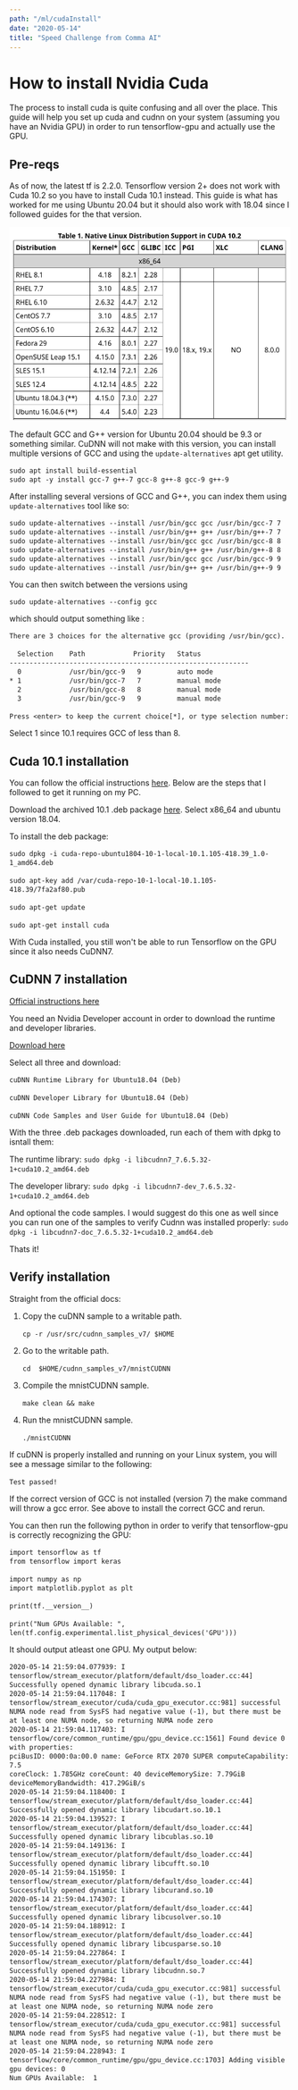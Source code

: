 ```yaml
---
path: "/ml/cudaInstall"
date: "2020-05-14"
title: "Speed Challenge from Comma AI"
---
```


# How to install Nvidia Cuda

The process to install cuda is quite confusing and all over the place. This guide will help you set up cuda and cudnn on your system (assuming you have an Nvidia GPU) in order to run tensorflow-gpu and actually use the GPU.

## Pre-reqs

As of now, the latest tf is 2.2.0. Tensorflow version 2+ does not work with Cuda 10.2 so you have to install Cuda 10.1 instead. This guide is what has worked for me using Ubuntu 20.04 but it should also work with 18.04 since I followed guides for the that version. 

![Cuda Versions](../images/cudaLinuxKernelSupport.png)

The default GCC and G++ version for Ubuntu 20.04 should be 9.3 or something similar. CuDNN will not make with this version, you can install multiple versions of GCC and using the `update-alternatives` apt get utility. 

```
sudo apt install build-essential
sudo apt -y install gcc-7 g++-7 gcc-8 g++-8 gcc-9 g++-9
```

After installing several versions of GCC and G++, you can index them using `update-alternatives` tool like so:

```
sudo update-alternatives --install /usr/bin/gcc gcc /usr/bin/gcc-7 7
sudo update-alternatives --install /usr/bin/g++ g++ /usr/bin/g++-7 7
sudo update-alternatives --install /usr/bin/gcc gcc /usr/bin/gcc-8 8
sudo update-alternatives --install /usr/bin/g++ g++ /usr/bin/g++-8 8
sudo update-alternatives --install /usr/bin/gcc gcc /usr/bin/gcc-9 9
sudo update-alternatives --install /usr/bin/g++ g++ /usr/bin/g++-9 9
```

You can then switch between the versions using 
```
sudo update-alternatives --config gcc
```

which should output something like :

```
There are 3 choices for the alternative gcc (providing /usr/bin/gcc).

  Selection    Path            Priority   Status
------------------------------------------------------------
  0            /usr/bin/gcc-9   9         auto mode
* 1            /usr/bin/gcc-7   7         manual mode
  2            /usr/bin/gcc-8   8         manual mode
  3            /usr/bin/gcc-9   9         manual mode

Press <enter> to keep the current choice[*], or type selection number:
```

Select 1 since 10.1 requires GCC of less than 8.

## Cuda 10.1 installation

You can follow the official instructions [here](https://docs.nvidia.com/cuda/cuda-installation-guide-linux/). Below are the steps that I followed to get it running on my PC.

Download the archived 10.1 .deb package [here](https://developer.nvidia.com/cuda-10.1-download-archive-base). Select x86_64 and ubuntu version 18.04. 


To install the deb package:
```
sudo dpkg -i cuda-repo-ubuntu1804-10-1-local-10.1.105-418.39_1.0-1_amd64.deb

sudo apt-key add /var/cuda-repo-10-1-local-10.1.105-418.39/7fa2af80.pub

sudo apt-get update

sudo apt-get install cuda
```

With Cuda installed, you still won't be able to run Tensorflow on the GPU since it also needs CuDNN7.

## CuDNN 7 installation

[Official instructions here](https://docs.nvidia.com/deeplearning/sdk/cudnn-install/index.html#installlinux)

You need an Nvidia Developer account in order to download the runtime and developer libraries.

[Download here](https://developer.nvidia.com/rdp/cudnn-download)

Select all three and download:

```
cuDNN Runtime Library for Ubuntu18.04 (Deb)

cuDNN Developer Library for Ubuntu18.04 (Deb)

cuDNN Code Samples and User Guide for Ubuntu18.04 (Deb)
```

With the three .deb packages downloaded, run each of them with dpkg to isntall them:

The runtime library: 
`sudo dpkg -i libcudnn7_7.6.5.32-1+cuda10.2_amd64.deb`

The developer library:
`sudo dpkg -i libcudnn7-dev_7.6.5.32-1+cuda10.2_amd64.deb`

And optional the code samples. I would suggest do this one as well since you can run one of the samples to verify Cudnn was installed properly:
`sudo dpkg -i libcudnn7-doc_7.6.5.32-1+cuda10.2_amd64.deb`

Thats it!

## Verify installation

Straight from the official docs:

1. Copy the cuDNN sample to a writable path.

    `cp -r /usr/src/cudnn_samples_v7/ $HOME`

2. Go to the writable path.

    `cd  $HOME/cudnn_samples_v7/mnistCUDNN`

3. Compile the mnistCUDNN sample.

    `make clean && make`

4. Run the mnistCUDNN sample.

    `./mnistCUDNN`

If cuDNN is properly installed and running on your Linux system, you will see a message similar to the following:

`Test passed!`

If the correct version of GCC is not installed (version 7) the make command will throw a gcc error. See above to install the correct GCC and rerun.

You can then run the following python in order to verify that tensorflow-gpu is correctly recognizing the GPU:

```
import tensorflow as tf
from tensorflow import keras

import numpy as np
import matplotlib.pyplot as plt

print(tf.__version__)

print("Num GPUs Available: ", len(tf.config.experimental.list_physical_devices('GPU')))
```

It should output atleast one GPU. My output below:

```2.2.0
2020-05-14 21:59:04.077939: I tensorflow/stream_executor/platform/default/dso_loader.cc:44] Successfully opened dynamic library libcuda.so.1
2020-05-14 21:59:04.117048: I tensorflow/stream_executor/cuda/cuda_gpu_executor.cc:981] successful NUMA node read from SysFS had negative value (-1), but there must be at least one NUMA node, so returning NUMA node zero
2020-05-14 21:59:04.117403: I tensorflow/core/common_runtime/gpu/gpu_device.cc:1561] Found device 0 with properties: 
pciBusID: 0000:0a:00.0 name: GeForce RTX 2070 SUPER computeCapability: 7.5
coreClock: 1.785GHz coreCount: 40 deviceMemorySize: 7.79GiB deviceMemoryBandwidth: 417.29GiB/s
2020-05-14 21:59:04.118400: I tensorflow/stream_executor/platform/default/dso_loader.cc:44] Successfully opened dynamic library libcudart.so.10.1
2020-05-14 21:59:04.139527: I tensorflow/stream_executor/platform/default/dso_loader.cc:44] Successfully opened dynamic library libcublas.so.10
2020-05-14 21:59:04.149136: I tensorflow/stream_executor/platform/default/dso_loader.cc:44] Successfully opened dynamic library libcufft.so.10
2020-05-14 21:59:04.151950: I tensorflow/stream_executor/platform/default/dso_loader.cc:44] Successfully opened dynamic library libcurand.so.10
2020-05-14 21:59:04.174307: I tensorflow/stream_executor/platform/default/dso_loader.cc:44] Successfully opened dynamic library libcusolver.so.10
2020-05-14 21:59:04.188912: I tensorflow/stream_executor/platform/default/dso_loader.cc:44] Successfully opened dynamic library libcusparse.so.10
2020-05-14 21:59:04.227864: I tensorflow/stream_executor/platform/default/dso_loader.cc:44] Successfully opened dynamic library libcudnn.so.7
2020-05-14 21:59:04.227984: I tensorflow/stream_executor/cuda/cuda_gpu_executor.cc:981] successful NUMA node read from SysFS had negative value (-1), but there must be at least one NUMA node, so returning NUMA node zero
2020-05-14 21:59:04.228512: I tensorflow/stream_executor/cuda/cuda_gpu_executor.cc:981] successful NUMA node read from SysFS had negative value (-1), but there must be at least one NUMA node, so returning NUMA node zero
2020-05-14 21:59:04.228943: I tensorflow/core/common_runtime/gpu/gpu_device.cc:1703] Adding visible gpu devices: 0
Num GPUs Available:  1
```